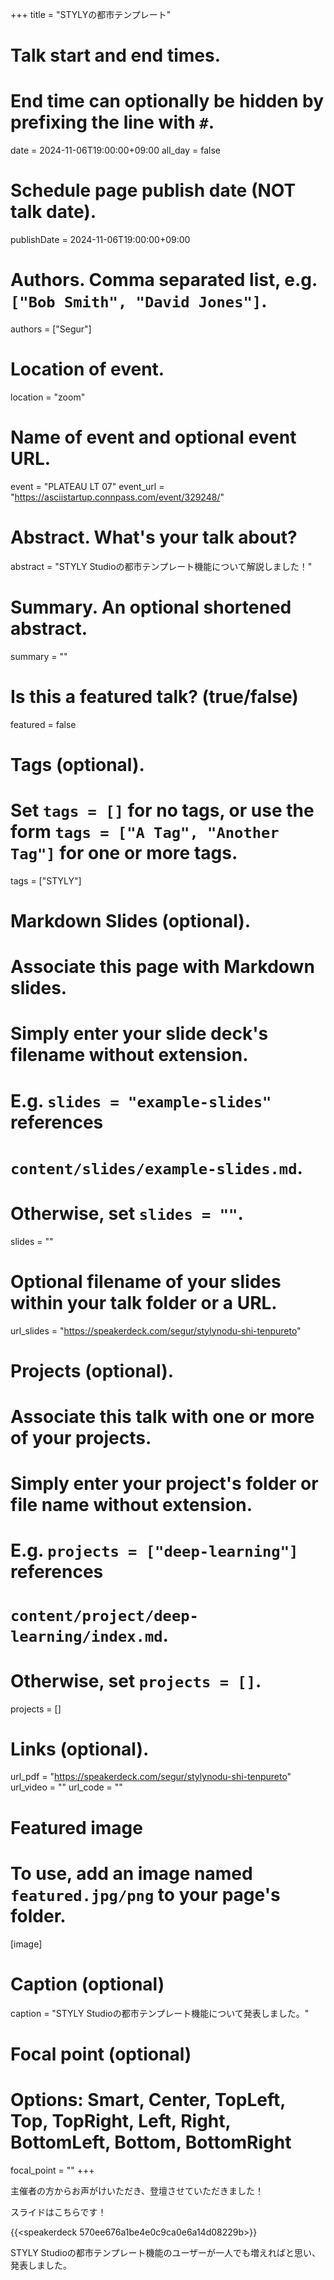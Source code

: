 +++
title = "STYLYの都市テンプレート"

# Talk start and end times.
#   End time can optionally be hidden by prefixing the line with `#`.
date = 2024-11-06T19:00:00+09:00
all_day = false

# Schedule page publish date (NOT talk date).
publishDate = 2024-11-06T19:00:00+09:00

# Authors. Comma separated list, e.g. `["Bob Smith", "David Jones"]`.
authors = ["Segur"]

# Location of event.
location = "zoom"

# Name of event and optional event URL.
event = "PLATEAU LT 07"
event_url = "https://asciistartup.connpass.com/event/329248/"

# Abstract. What's your talk about?
abstract = "STYLY Studioの都市テンプレート機能について解説しました！"

# Summary. An optional shortened abstract.
summary = ""

# Is this a featured talk? (true/false)
featured = false

# Tags (optional).
#   Set `tags = []` for no tags, or use the form `tags = ["A Tag", "Another Tag"]` for one or more tags.
tags = ["STYLY"]

# Markdown Slides (optional).
#   Associate this page with Markdown slides.
#   Simply enter your slide deck's filename without extension.
#   E.g. `slides = "example-slides"` references 
#   `content/slides/example-slides.md`.
#   Otherwise, set `slides = ""`.
slides = ""

# Optional filename of your slides within your talk folder or a URL.
url_slides = "https://speakerdeck.com/segur/stylynodu-shi-tenpureto"

# Projects (optional).
#   Associate this talk with one or more of your projects.
#   Simply enter your project's folder or file name without extension.
#   E.g. `projects = ["deep-learning"]` references 
#   `content/project/deep-learning/index.md`.
#   Otherwise, set `projects = []`.
projects = []

# Links (optional).
url_pdf = "https://speakerdeck.com/segur/stylynodu-shi-tenpureto"
url_video = ""
url_code = ""

# Featured image
# To use, add an image named `featured.jpg/png` to your page's folder. 
[image]
  # Caption (optional)
  caption = "STYLY Studioの都市テンプレート機能について発表しました。"

  # Focal point (optional)
  # Options: Smart, Center, TopLeft, Top, TopRight, Left, Right, BottomLeft, Bottom, BottomRight
  focal_point = ""
+++

主催者の方からお声がけいただき、登壇させていただきました！

スライドはこちらです！

{{<speakerdeck 570ee676a1be4e0c9ca0e6a14d08229b>}}

STYLY Studioの都市テンプレート機能のユーザーが一人でも増えればと思い、発表しました。
